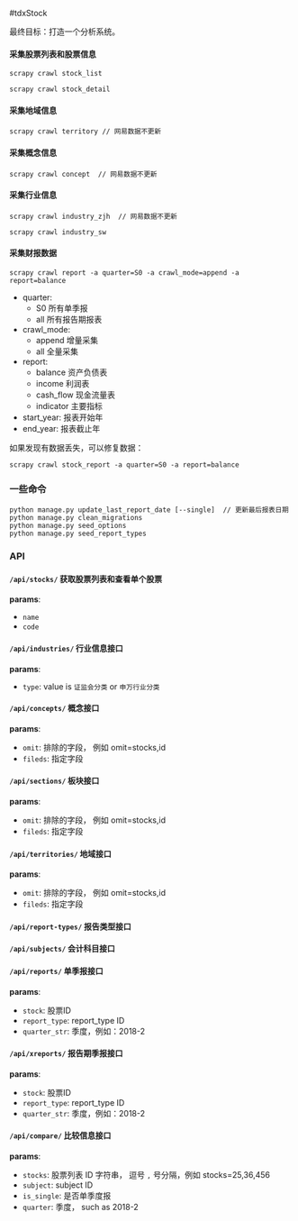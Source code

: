 #tdxStock

最终目标：打造一个分析系统。

#### 采集股票列表和股票信息

```
scrapy crawl stock_list

scrapy crawl stock_detail
```

#### 采集地域信息

```
scrapy crawl territory // 网易数据不更新
```

#### 采集概念信息

```
scrapy crawl concept  // 网易数据不更新
```

#### 采集行业信息

```
scrapy crawl industry_zjh  // 网易数据不更新

scrapy crawl industry_sw
```

#### 采集财报数据

```
scrapy crawl report -a quarter=S0 -a crawl_mode=append -a report=balance
```

+ quarter:
    + S0 所有单季报
    + all 所有报告期报表
+ crawl_mode:
    + append 增量采集
    + all 全量采集
+ report:
    + balance 资产负债表
    + income 利润表
    + cash_flow 现金流量表
    + indicator 主要指标
+ start_year: 报表开始年
+ end_year: 报表截止年

如果发现有数据丢失，可以修复数据：

```
scrapy crawl stock_report -a quarter=S0 -a report=balance
```


### 一些命令

```
python manage.py update_last_report_date [--single]  // 更新最后报表日期
python manage.py clean_migrations
python manage.py seed_options
python manage.py seed_report_types
```

### API

#### `/api/stocks/` 获取股票列表和查看单个股票

**params**:

+ `name`
+ `code`

#### `/api/industries/` 行业信息接口

**params**:

+ `type`: value is `证监会分类` or `申万行业分类`


#### `/api/concepts/` 概念接口

**params**:

+ `omit`: 排除的字段， 例如 omit=stocks,id
+ `fileds`: 指定字段

#### `/api/sections/` 板块接口

**params**:

+ `omit`: 排除的字段， 例如 omit=stocks,id
+ `fileds`: 指定字段

#### `/api/territories/` 地域接口

**params**:

+ `omit`: 排除的字段， 例如 omit=stocks,id
+ `fileds`: 指定字段

#### `/api/report-types/` 报告类型接口

#### `/api/subjects/` 会计科目接口

#### `/api/reports/` 单季报接口

**params**:

+ `stock`: 股票ID
+ `report_type`: report_type ID
+ `quarter_str`: 季度，例如：2018-2

#### `/api/xreports/` 报告期季报接口

**params**:

+ `stock`: 股票ID
+ `report_type`: report_type ID
+ `quarter_str`: 季度，例如：2018-2

#### `/api/compare/` 比较信息接口

**params**:

+ `stocks`: 股票列表 ID 字符串， 逗号 `,` 号分隔，例如 stocks=25,36,456
+ `subject`: subject ID
+ `is_single`: 是否单季度报
+ `quarter`: 季度， such as 2018-2
